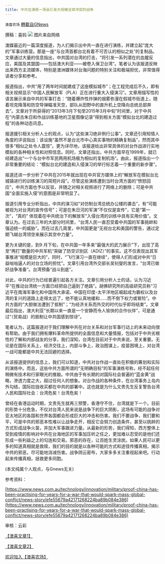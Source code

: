 ```yaml
---
title: 中共在演练一场会引发大规模全球冲突的战争
---
```

`澳喜农场` [轉載自GNews](https://gnews.org/zh-hans/1596016/)

撰稿：喜妈
![](https://assets.gnews.org/wp-content/uploads/2021/10/图片PPT变PNG-5.jpg)
图片来自网络

澳媒最近的一篇深度报道，为人们揭示出中共一直在进行演练，并建立起“庞大的”军事训练营。那是一座“与台湾首都台北有着不可否认的相似之处”的复制品。文章通过大量的信息指出，中共国对台湾的打击，“将引发一系列潜在的血腥反应，美国及其盟国——包括澳大利亚——被卷入保卫台湾”。笔者认为该报道反映出来西方主流媒体，特别是澳洲媒体对台海问题的特别关注和极端担忧，非常值得读者分享和参考。

报道指出，中共“用了两年时间就建成了这座模拟城市”；在工程完成后不久，即有相关视频显示“中国人民解放军（PLA）正在进行重大入侵演习”。文章用描写性的语言展示来自中共的军事打击：“随着爆炸性炸弹的烟雾弥漫在假城市街道上，随着坦克降落和防空导弹瞄准天空，部队从田野中的直升机上空降向总统总部奔去”。文章对于所获得的“2013年3月下旬至2015年3月中旬”时间里，对于中共在“内蒙古朱日和作战训练基地的卫星图像记录”得到相关方面“模拟台北的建造过程”的各种动态讯息。

报道援引相关分析人士的观点，认为“这些演习绝非例行公事”。文章还引用知情人角度的评说指出：该设施“虽然不是台北市中心真实事物的精确复制品”，然而其中很多“相似之处令人震惊”。更为详尽地，该报道给出非常具体的对台作战进行实地模拟的各种相关性和对照信息。同时，文章还指出，中共方面早在1999年，就已经建造出“一个与台中市军民两用机场极为相似的复制机场”。由此，报道指出一个非常重要的结论：“模拟台北的建造和入侵演习的举行标志着一个重要的新步骤”。

报道还进一步分析了中共在2015年就出现在中共官方媒体上的“解放军在模拟台北城镇进行的训练演习的简短片段”。尽管这些演练遭到当时台湾方面的“愤怒回应”，中共方面也予以反驳，并随之对相关视频进行了网络上的删除；可是中共国“全面实施入侵”的意图是非常明显了。

报道引用专业分析指出，中共的演习如“对仿制台湾总统办公楼的袭击”，有“可能被视为对台湾的宣传信号”；可是在朱日河的军演“不仅仅是宣传”，它是“第一次”，“真的” 体现着在中共统治下的解放军“入侵台湾的训练中具有实用价值”。文章认为。在过去三年的大部分时间里，“台湾人民一直忍受着中共国的军事挑衅和强迫统一的威胁”。而在过去几周里，中共国更是“无视台北和美国的警告，通过定期飞越台湾领空来展示其空中力量”。

更为关键的是，到9 月下旬，在中共国一年多来“最强大的武力展示”下，出现了高至“两打”数量的中共军机“突破了防空识别区（ADIZ）”的事实。这不仅表现出其军事推进“规模是巨大的”，同时，“飞行演习一直在继续”，使得人们形成对中共“日益咄咄逼人的对台立场的担忧”。文章引用台湾外交部长吴钊燮的发言，“台湾已做好战争准备”。台湾预备“战斗到底”。

对此，中共的行为已经普遍引起各方关注。文章引用分析人士的话，认为习近平“在推动台湾统一方面已经把自己逼到了绝路”。胡佛研究所的高级研究员称“习近平在南海军事化和中国伟大承诺、中国在印度-太平洋地区崛起成为霸权以及台湾的复兴的道路上走得太远了，他不能认真地缓和……而不倒下权力或冒险”。中共方面的“大胆做法遭到了抵制”；“为经济关系而外交的时代似乎即将结束”。文章最后指出，澳大利亚“长期以来一直是一个安静而令人愉快的合作伙伴”，可是通过“（贸易战）的抵制让中共国感到惊讶”。

笔者认为，这篇报道对于我们理解中共在对台关系和对台军事行动上的未来动向很有帮助。由于我们拥有爆料革命所提供的全面信息和大量情报，包括对于中共劣根性的了解和内部战友的分享，我们深知，台湾在目前对于中共来说，至关重要。无论是在国际关系上，经济交往上，内部斗争上，政治图谋上，疫苗困境上，对台湾一战可能都是中共无法回避的选择。

从该报道提供的信息上，我们可以知道，中共对台作战一直处在积极的筹划和实际的演练中。而且，这些中共方面所谓的“无明确目标”的军事演练号称，经不起任何稍微有技术和行家眼光的推敲。中共由于有长期的对国际社会普遍的“蓝金黄”战略，渗透力度之大，超过任何人的想象。对台作战的各种条件，在台湾事务上岛内外勾结，国际拉拢收买都在中共的部署中。这也就是为什么文贵先生反复警告台湾人民和国际社会：台湾危矣！台湾危矣！

曾经在香港运动时期，文贵先生就再三预警，香港守不住，台湾就是下一个。目前的形势十分危急，不仅对台湾人民来说是战争下的巨大阴影，这场有可能的战争对亚太地区的各国和世界各国都会形成巨大的冲击和伤害。我们不要战争，我们要和平，可是中共的邪恶本性难以让战争走开，相反它会努力创造条件，甚至以挑衅的方式形成战争火苗，并加大军事跟进力量。从最新的形势，我们得知，西方整体上受到疫情的影响对中共在台海地区的军事加压听之任之，更加难以忍受的是他们还形成一些利益之上的勾连和交易。邪恶的存在，让百姓生灵涂炭。如果人民可以更多的知道真相就是救赎，我们的目的就是以各种可能的方式和途径传播真相，揭示中共的邪恶，尽可能地消减伤害。战争阴云密布，大家多多关注重视起来吧。行动起来传播真相，拯救更多同胞。

(本文纯属个人观点，与Gnews无关)

参考资料：

[https://www.news.com.au/technology/innovation/military/proof-china-has-been-practising-for-years-for-a-war-that-would-spark-mass-global-conflict/news-story/efe55679a42171268224ba89b084e386](https://www.news.com.au/technology/innovation/military/proof-china-has-been-practising-for-years-for-a-war-that-would-spark-mass-global-conflict/news-story/efe55679a42171268224ba89b084e386)

审核：云彩

[【澳喜文章1】](https://gnews.org/zh-hans/author/aujenny/)

[【澳喜文章2】](https://gnews.org/zh-hans/author/himalaya-australia/)

[欢迎加入【澳喜农场】](https://discord.com/channels/712986898376949760/713012519274283078/776438234401996840)
